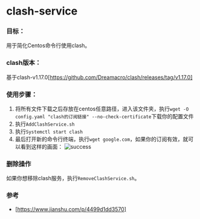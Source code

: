 # clash-service
### 目标：
用于简化Centos命令行使用clash。
### clash版本：
基于clash-v1.17.0[https://github.com/Dreamacro/clash/releases/tag/v1.17.0]
### 使用步骤：
1. 将所有文件下载之后存放在centos任意路径，进入该文件夹，执行```wget -O config.yaml "clash的订阅链接" --no-check-certificate```下载你的配置文件
2. 执行```AddClashService.sh```
3. 执行```Systemctl start clash```
4. 最后打开新的命令行终端，执行```wget google.com```，如果你的订阅有效，就可以看到这样的画面：
   ![success](https://github.com/index0881/clash-service/assets/140592498/cee14e93-01c4-4d73-8600-75cb7972392f)

### 删除操作
如果你想移除clash服务，执行```RemoveClashService.sh```。

### 参考
- [https://www.jianshu.com/p/4499d1dd3570]
